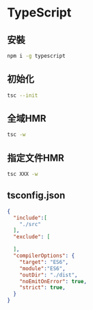 # TypeScript

## 安裝
```bash
npm i -g typescript
```

## 初始化
```bash
tsc --init
```

## 全域HMR
```bash
tsc -w
```

## 指定文件HMR
```bash
tsc XXX -w
```

## tsconfig.json
```json
{
  "include":[
    "./src"
  ],
  "exclude": [

  ],
  "compilerOptions": {
    "target": "ES6",
    "module":"ES6",    
    "outDir": "./dist",
    "noEmitOnError": true,
    "strict": true, 
  }
}
```